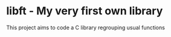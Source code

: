 # libft - My very first own library
This project aims to code a C library regrouping usual functions
